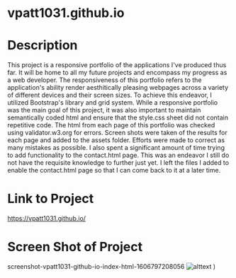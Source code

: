 # vpatt1031.github.io
# Description
This project is a responsive portfolio of the applications I've produced thus far. It will be home to all my future projects and encompass my progress as a web developer. The responsiveness of this portfolio refers to the application's ability render aesthitically pleasing webpages across a variety of different devices and their screen sizes. To achieve this endeavor, I utilized Bootstrap's library and grid system. While a responsive portfolio was the main goal of this project, it was also important to maintain semantically coded html and ensure that the style.css sheet did not contain repetitive code. The html from each page of this portfolio was checked using validator.w3.org for errors. Screen shots were taken of the results for each page and added to the assets folder. Efforts were made to correct as many mistakes as possible. I also spent a significant amount of time trying to add functionality to the contact.html page. This was an endeavor I still do not have the requisite knowledge to further just yet. I left the files I added to enable the contact.html page so that I can come back to it at a later time.

# Link to Project
https://vpatt1031.github.io/

# Screen Shot of Project
screenshot-vpatt1031-github-io-index-html-1606797208056
![alttext](screenshots/screenshot-vpatt1031-github-io-index-html-1606797208056.png) 
)